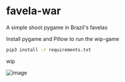 # favela-war
A simple shoot pygame in Brazil's favelas

Install pygame and Pillow to run the wip-game

```bash
pip3 install -r requirements.txt
```

wip

![image](https://user-images.githubusercontent.com/11032344/125122709-2f830d00-e0cc-11eb-8f99-89e15e7b9fd9.png)
